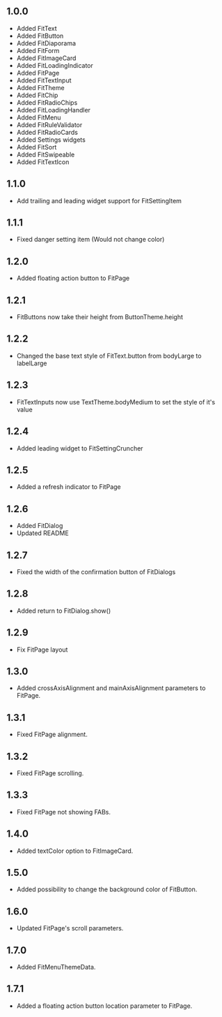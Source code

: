## 1.0.0

- Added FitText
- Added FitButton
- Added FitDiaporama
- Added FitForm
- Added FitImageCard
- Added FitLoadingIndicator
- Added FitPage
- Added FitTextInput
- Added FitTheme
- Added FitChip
- Added FitRadioChips
- Added FitLoadingHandler
- Added FitMenu
- Added FitRuleValidator
- Added FitRadioCards
- Added Settings widgets
- Added FitSort
- Added FitSwipeable
- Added FitTextIcon

## 1.1.0

- Add trailing and leading widget support for FitSettingItem

## 1.1.1

- Fixed danger setting item (Would not change color)

## 1.2.0

- Added floating action button to FitPage

## 1.2.1

- FitButtons now take their height from ButtonTheme.height

## 1.2.2

- Changed the base text style of FitText.button from bodyLarge to labelLarge

## 1.2.3

- FitTextInputs now use TextTheme.bodyMedium to set the style of it's value

## 1.2.4

- Added leading widget to FitSettingCruncher

## 1.2.5

- Added a refresh indicator to FitPage

## 1.2.6

- Added FitDialog
- Updated README

## 1.2.7

- Fixed the width of the confirmation button of FitDialogs

## 1.2.8

- Added return to FitDialog.show()

## 1.2.9

- Fix FitPage layout

## 1.3.0

- Added crossAxisAlignment and mainAxisAlignment parameters to FitPage.

## 1.3.1

- Fixed FitPage alignment.

## 1.3.2

- Fixed FitPage scrolling.

## 1.3.3

- Fixed FitPage not showing FABs.

## 1.4.0

- Added textColor option to FitImageCard.

## 1.5.0

- Added possibility to change the background color of FitButton.

## 1.6.0

- Updated FitPage's scroll parameters.

## 1.7.0

- Added FitMenuThemeData.

## 1.7.1

- Added a floating action button location parameter to FitPage.